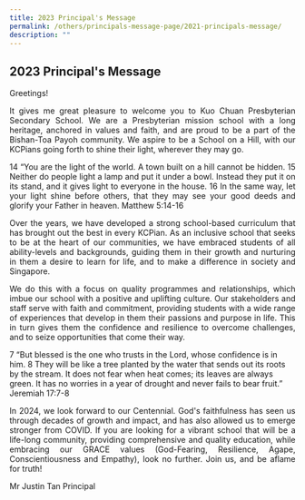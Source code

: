 ```yaml
---
title: 2023 Principal's Message
permalink: /others/principals-message-page/2021-principals-message/
description: ""
---
```

## 2023 Principal's Message

Greetings!
<p align="justify">
It gives me great pleasure to welcome you to Kuo Chuan Presbyterian Secondary School. We are a Presbyterian mission school with a long heritage, anchored in values and faith, and are proud to be a part of the Bishan-Toa Payoh community. We aspire to be a School on a Hill, with our KCPians going forth to shine their light, wherever they may go.</p>

<p align="justify">
14 “You are the light of the world. A town built on a hill cannot be hidden. 15 Neither do people light a lamp and put it under a bowl. Instead they put it on its stand, and it gives light to everyone in the house. 16 In the same way, let your light shine before others, that they may see your good deeds and glorify your Father in heaven.
Matthew 5:14-16</p>

<p align="justify">
	Over the years, we have developed a strong school-based curriculum that has brought out the best in every KCPian. As an inclusive school that seeks to be at the heart of our communities, we have embraced students of all ability-levels and backgrounds, guiding them in their growth and nurturing in them a desire to learn for life, and to make a difference in society and Singapore.</p>

<p align="justify">
	We do this with a focus on quality programmes and relationships, which imbue our school with a positive and uplifting culture. Our stakeholders and staff serve with faith and commitment, providing students with a wide range of experiences that develop in them their passions and purpose in life. This in turn gives them the confidence and resilience to overcome challenges, and to seize opportunities that come their way.</p>

7 “But blessed is the one who trusts in the Lord,
    whose confidence is in him.
8 They will be like a tree planted by the water
    that sends out its roots by the stream.
It does not fear when heat comes;
    its leaves are always green.
It has no worries in a year of drought
    and never fails to bear fruit.”
Jeremiah 17:7-8

<p align="justify">In 2024, we look forward to our Centennial. God's faithfulness has seen us through decades of growth and impact, and has also allowed us to emerge stronger from COVID. If you are looking for a vibrant school that will be a life-long community, providing comprehensive and quality education, while embracing our GRACE values (God-Fearing, Resilience, Agape, Conscientiousness and Empathy), look no further. Join us, and be aflame for truth!</p>

Mr Justin Tan
Principal